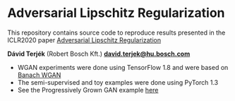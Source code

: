# Adversarial Lipschitz Regularization

This repository contains source code to reproduce results presented in the ICLR2020 paper [Adversarial Lipschitz Regularization](https://openreview.net/forum?id=Bke_DertPB)

**Dávid Terjék** (Robert Bosch Kft.) **[david.terjek@hu.bosch.com](mailto:david.terjek@hu.bosch.com)**

* WGAN experiments were done using TensorFlow 1.8 and were based on [Banach WGAN](https://github.com/adler-j/bwgan)
* The semi-supervised and toy examples were done using PyTorch 1.3
* See the Progressively Grown GAN example [here](https://github.com/dterjek/progressive_growing_of_gans)
